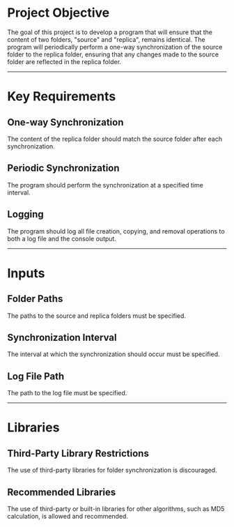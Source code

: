 # Project Objective

The goal of this project is to develop a program that will ensure that the
content of two folders, "source" and "replica", remains identical. The program
will periodically perform a one-way synchronization of the source folder to the
replica folder, ensuring that any changes made to the source folder are
reflected in the replica folder.

---

# Key Requirements

## One-way Synchronization

The content of the replica folder should match the source folder after each
synchronization.

## Periodic Synchronization

The program should perform the synchronization at a specified time interval.

## Logging

The program should log all file creation, copying, and removal operations to
both a log file and the console output.

---

# Inputs

## Folder Paths

The paths to the source and replica folders must be specified.

## Synchronization Interval

The interval at which the synchronization should occur must be specified.

## Log File Path

The path to the log file must be specified.

---

# Libraries

## Third-Party Library Restrictions

The use of third-party libraries for folder synchronization is discouraged.

## Recommended Libraries

The use of third-party or built-in libraries for other algorithms, such as MD5
calculation, is allowed and recommended.

